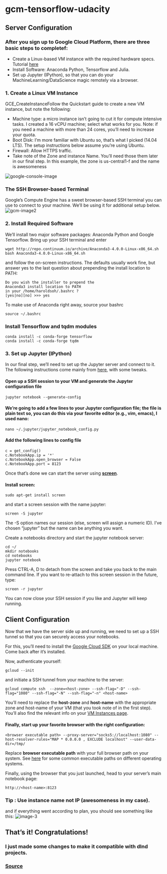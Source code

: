 # gcm-tensorflow-udacity

## Server Configuration

### After you sign up to Google Cloud Platform, there are three basic steps to completef:

*  Create a Linux-based VM instance with the required hardware specs. Tutorial [here](https://cloud.google.com/compute/docs/quickstart-linux)
* Install Software: Anaconda Python, Tensorflow and Julia.
* Set up Jupyter (IPython), so that you can do your MachineLearning/DataScience magic remotely via a browser.
    

### 1. Create a Linux VM Instance

GCE_CreateInstanceFollow the Quickstart guide to create a new VM instance, but note the following:

* Machine type: a micro instance isn’t going to cut it for compute intensive tasks. I created a 16 vCPU machine; select what works for you. Note: if you need a machine with more than 24 cores, you’ll need to increase your quota.
* Boot Disk: I’m more familiar with Ubuntu so, that’s what I picked (14.04 LTS). The setup instructions below assume you’re using Ubuntu.
* Firewall: Allow HTTPS traffic.
* Take note of the Zone and instance Name. You’ll need those them later in our final step. In this example, the zone is us-central1-f and the name is awesomeness

![google-console-image](https://haroldsoh.files.wordpress.com/2016/04/gce_createinstance.png?w=255&h=369)

### The SSH Browser-based Terminal

Google’s Compute Engine has a sweet browser-based SSH terminal you can use to connect to your machine. We’ll be using it for additional setup below.
![gcm-image2](https://haroldsoh.files.wordpress.com/2016/04/ssh_button_gce.png?w=1154)

### 2. Install Required Software

We’ll install two major software packages: Anaconda Python and Google Tensorflow. 
Bring up your SSH terminal and enter
```
wget http://repo.continuum.io/archive/Anaconda3-4.0.0-Linux-x86_64.sh
bash Anaconda3-4.0.0-Linux-x86_64.sh
```

and follow the on-screen instructions. The defaults usually work fine, but answer yes to the last question about  prepending the install location to PATH:
 ```
 Do you wish the installer to prepend the 
Anaconda3 install location to PATH 
in your /home/haroldsoh/.bashrc ? 
[yes|no][no] >>> yes
 ```

To make use of Anaconda right away, source your bashrc   

```
source ~/.bashrc
```

### Install Tensorflow and tqdm modules
```
conda install -c conda-forge tensorflow
conda install -c conda-forge tqdm
```
### 3. Set up Jupyter (IPython)

In our final step, we’ll need to set up the Jupyter server and connect to it. The following instructions come mainly from [here](https://cloud.google.com/dataproc/tutorials/jupyter-notebook), with some tweaks.

#### Open up a SSH session to your VM and generate the Jupyter configuration file
```
jupyter notebook --generate-config
```

#### We’re going to add a few lines to your Jupyter configuration file; the file is plain text so, you can do this via your favorite editor (e.g., vim, emacs), I used nano:
```
nano ~/.jupyter/jupyter_notebook_config.py
```

#### Add the following lines to config file
```
c = get_config()
c.NotebookApp.ip = '*'
c.NotebookApp.open_browser = False
c.NotebookApp.port = 8123
```

Once that’s done we can start the server using **[screen](https://www.gnu.org/software/screen/manual/screen.html)**.

#### Install screen:
```
sudo apt-get install screen
```

and start a screen session with the name jupyter:
```
screen -S jupyter
```
The -S option names our session (else, screen will assign a numeric ID). I’ve chosen “jupyter” but the name can be anything you want.

Create a notebooks directory and start the jupyter notebook server:
```
cd ~/
mkdir notebooks
cd notebooks
jupyter notebook

```
Press CTRL-A, D to detach from the screen and take you back to the main command line. If you want to re-attach to this screen session in the future, type:

```
screen -r jupyter
```
You can now close your SSH session if you like and Jupyter will keep running.

## Client Configuration

Now that we have the server side up and running, we need to set up a SSH tunnel so that you can securely access your notebooks.

For this, you’ll need to install the [Google Cloud SDK](https://cloud.google.com/sdk/) on your local machine. Come back after it’s installed.

Now, authenticate yourself:
```
gcloud --init
```

and initiate a SSH tunnel from your machine to the server:
```
gcloud compute ssh  --zone=<host-zone> --ssh-flag="-D" --ssh-flag="1080" --ssh-flag="-N" --ssh-flag="-n" <host-name>
```

You’ll need to replace the **host-zone** and **host-name** with the appropriate zone and host-name of your VM (that you took note of in the first step). You’ll also find the relevant info on your [VM Instances page](https://console.cloud.google.com/compute/instances).

#### Finally, start up your favorite browser with the right configuration:
```
<browser executable path> --proxy-server="socks5://localhost:1080" --host-resolver-rules="MAP * 0.0.0.0 , EXCLUDE localhost" --user-data-dir=/tmp/
```

Replace **browser executable path** with your full browser path on your system. See [here](https://cloud.google.com/dataproc/tutorials/jupyter-notebook#configure_your_browser) for some common executable paths on different operating systems.

Finally, using the browser that you just launched, head to your server’s main notebook page:
```
http://<host-name>:8123
```
### Tip : Use instance name not IP (awesomeness in my case).
and if everything went according to plan, you should see something like this:
![image-3](https://haroldsoh.files.wordpress.com/2016/04/jupyter_tree.png?w=1024&h=684)

## That’s it! Congratulations!

### I just made some changes to make it compatible with dlnd projects.
### [Source](https://haroldsoh.com/2016/04/28/set-up-anaconda-ipython-tensorflow-julia-on-a-google-compute-engine-vm/)
